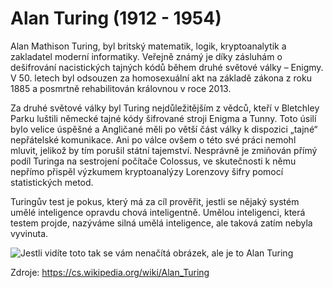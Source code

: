 # Alan Turing (1912 - 1954)
Alan Mathison Turing, byl britský matematik, logik, kryptoanalytik a zakladatel moderní informatiky. Veřejně známý je díky zásluhám o dešifrování nacistických tajných kódů během druhé světové války – Enigmy. V 50. letech byl odsouzen za homosexuální akt na základě zákona z roku 1885 a posmrtně rehabilitován královnou v roce 2013.
>
Za druhé světové války byl Turing nejdůležitějším z vědců, kteří v Bletchley Parku luštili německé tajné kódy šifrované stroji Enigma a Tunny. Toto úsilí bylo velice úspěšné a Angličané měli po větší část války k dispozici „tajné“ nepřátelské komunikace. Ani po válce ovšem o této své práci nemohl mluvit, jelikož by tím porušil státní tajemství. Nesprávně je zmiňován přímý podíl Turinga na sestrojení počítače Colossus, ve skutečnosti k němu nepřímo přispěl výzkumem kryptoanalýzy Lorenzovy šifry pomocí statistických metod.
>
Turingův test je pokus, který má za cíl prověřit, jestli se nějaký systém umělé inteligence opravdu chová inteligentně. Umělou inteligenci, která testem projde, nazýváme silná umělá inteligence, ale taková zatím nebyla vyvinuta.
>
![Jestli vidíte toto tak se vám nenačítá obrázek, ale je to Alan Turing](https://github.com/user-attachments/assets/2a156684-3467-4338-944e-d885a6626935)
>
Zdroje: https://cs.wikipedia.org/wiki/Alan_Turing
